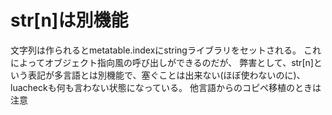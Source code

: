 # str[n]は別機能

文字列は作られるとmetatable.indexにstringライブラリをセットされる。
これによってオブジェクト指向風の呼び出しができるのだが、
弊害として、str[n]という表記が多言語とは別機能で、塞ぐことは出来ない(ほぼ使わないのに)、
luacheckも何も言わない状態になっている。
他言語からのコピペ移植のときは注意
